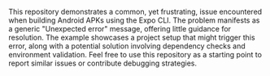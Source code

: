This repository demonstrates a common, yet frustrating, issue encountered when building Android APKs using the Expo CLI. The problem manifests as a generic "Unexpected error" message, offering little guidance for resolution.  The example showcases a project setup that might trigger this error, along with a potential solution involving dependency checks and environment validation.  Feel free to use this repository as a starting point to report similar issues or contribute debugging strategies.